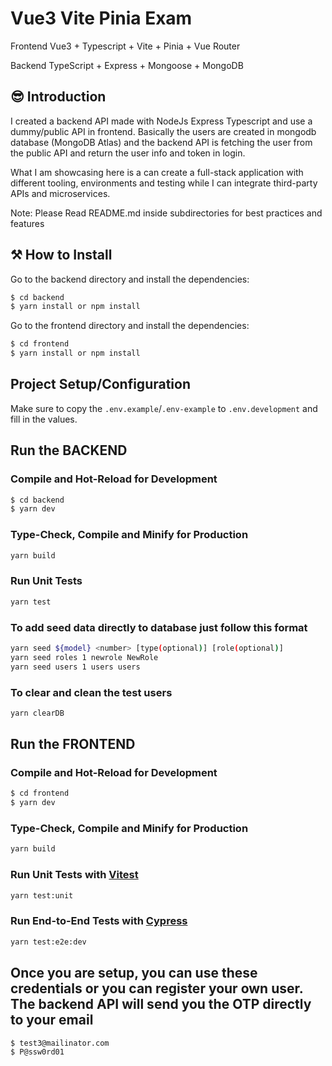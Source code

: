 # Vue3 Vite Pinia Exam

Frontend
Vue3 + Typescript + Vite + Pinia + Vue Router

Backend
TypeScript + Express + Mongoose + MongoDB

## 😎 Introduction

I created a backend API made with NodeJs Express Typescript and use a dummy/public API in frontend.
Basically the users are created in mongodb database (MongoDB Atlas) and the backend API is fetching the user from the public API and return the user info and token in login.

What I am showcasing here is a can create a full-stack application with different tooling, environments and testing while I can integrate third-party APIs and microservices.

Note: Please Read README.md inside subdirectories for best practices and features

## ⚒ How to Install

Go to the backend directory and install the dependencies:

```bash
$ cd backend
$ yarn install or npm install
```

Go to the frontend directory and install the dependencies: 

```bash
$ cd frontend
$ yarn install or npm install
```

## Project Setup/Configuration

Make sure to copy the `.env.example`/`.env-example` to `.env.development` and fill in the values.

## Run the BACKEND

### Compile and Hot-Reload for Development

```bash
$ cd backend
$ yarn dev
```

### Type-Check, Compile and Minify for Production

```sh
yarn build
```

### Run Unit Tests

```sh
yarn test
```

### To add seed data directly to database just follow this format

```sh
yarn seed ${model} <number> [type(optional)] [role(optional)]
yarn seed roles 1 newrole NewRole
yarn seed users 1 users users
```

### To clear and clean the test users

```sh
yarn clearDB
```

## Run the FRONTEND

### Compile and Hot-Reload for Development

```bash
$ cd frontend
$ yarn dev
```

### Type-Check, Compile and Minify for Production

```sh
yarn build
```

### Run Unit Tests with [Vitest](https://vitest.dev/)

```sh
yarn test:unit
```

### Run End-to-End Tests with [Cypress](https://www.cypress.io/)

```sh
yarn test:e2e:dev
```

## Once you are setup, you can use these credentials or you can register your own user. The backend API will send you the OTP directly to your email

```bash
$ test3@mailinator.com
$ P@ssw0rd01
```